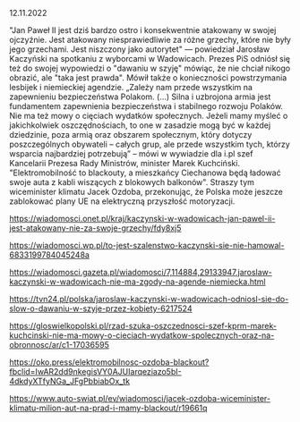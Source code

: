 12.11.2022

"Jan Paweł II jest dziś bardzo ostro i konsekwentnie atakowany w swojej ojczyźnie. Jest atakowany niesprawiedliwie za różne grzechy, które nie były jego grzechami. Jest niszczony jako autorytet" — powiedział Jarosław Kaczyński na spotkaniu z wyborcami w Wadowicach. Prezes PiS odniósł się też do swojej wypowiedzi o "dawaniu w szyję" mówiąc, że nie chciał nikogo obrazić, ale "taka jest prawda". Mówił także o konieczności powstrzymania lesbijek i niemieckiej agendzie. „Zależy nam przede wszystkim na zapewnieniu bezpieczeństwa Polakom. (...) Silna i uzbrojona armia jest fundamentem zapewnienia bezpieczeństwa i stabilnego rozwoju Polaków. Nie ma też mowy o cięciach wydatków społecznych. Jeżeli mamy myśleć o jakichkolwiek oszczędnościach, to one w zasadzie mogą być w każdej dziedzinie, poza armią oraz obszarem społecznym, który dotyczy poszczególnych obywateli – całych grup, ale przede wszystkim tych, którzy wsparcia najbardziej potrzebują” – mówi w wywiadzie dla i.pl szef Kancelarii Prezesa Rady Ministrów, minister Marek Kuchciński. "Elektromobilność to blackouty, a mieszkańcy Ciechanowa będą ładować swoje auta z kabli wiszących z blokowych balkonów". Straszy tym wiceminister klimatu Jacek Ozdoba, przekonując, że Polska może jeszcze zablokować plany UE na elektryczną przyszłość motoryzacji.

https://wiadomosci.onet.pl/kraj/kaczynski-w-wadowicach-jan-pawel-ii-jest-atakowany-nie-za-swoje-grzechy/fdy8xj5

https://wiadomosci.wp.pl/to-jest-szalenstwo-kaczynski-sie-nie-hamowal-6833199784045248a

https://wiadomosci.gazeta.pl/wiadomosci/7,114884,29133947,jaroslaw-kaczynski-w-wadowicach-nie-ma-zgody-na-agende-niemiecka.html

https://tvn24.pl/polska/jaroslaw-kaczynski-w-wadowicach-odniosl-sie-do-slow-o-dawaniu-w-szyje-przez-kobiety-6217524

https://gloswielkopolski.pl/rzad-szuka-oszczednosci-szef-kprm-marek-kuchcinski-nie-ma-mowy-o-cieciach-wydatkow-spolecznych-oraz-na-obronnosc/ar/c1-17036595

https://oko.press/elektromobilnosc-ozdoba-blackout?fbclid=IwAR2dd9nkegisVY0AJUIarqeziazo5bI-4dkdyXTfyNGa_JFgPbbiabOx_tk

https://www.auto-swiat.pl/ev/wiadomosci/jacek-ozdoba-wiceminister-klimatu-milion-aut-na-prad-i-mamy-blackout/r19661q